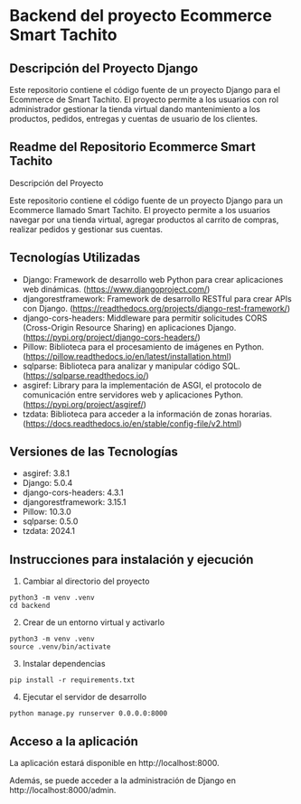 # Backend del proyecto Ecommerce Smart Tachito

## Descripción del Proyecto Django

Este repositorio contiene el código fuente de un proyecto Django para el Ecommerce de Smart Tachito. El proyecto permite a los usuarios con rol administrador gestionar la tienda virtual dando mantenimiento a los productos, pedidos, entregas y cuentas de usuario de los clientes.

## Readme del Repositorio Ecommerce Smart Tachito
Descripción del Proyecto

Este repositorio contiene el código fuente de un proyecto Django para un Ecommerce llamado Smart Tachito. El proyecto permite a los usuarios navegar por una tienda virtual, agregar productos al carrito de compras, realizar pedidos y gestionar sus cuentas.

## Tecnologías Utilizadas

- Django: Framework de desarrollo web Python para crear aplicaciones web dinámicas. (https://www.djangoproject.com/)
- djangorestframework: Framework de desarrollo RESTful para crear APIs con Django. (https://readthedocs.org/projects/django-rest-framework/)
- django-cors-headers: Middleware para permitir solicitudes CORS (Cross-Origin Resource Sharing) en aplicaciones Django. (https://pypi.org/project/django-cors-headers/)
- Pillow: Biblioteca para el procesamiento de imágenes en Python. (https://pillow.readthedocs.io/en/latest/installation.html)
- sqlparse: Biblioteca para analizar y manipular código SQL. (https://sqlparse.readthedocs.io/)
- asgiref: Library para la implementación de ASGI, el protocolo de comunicación entre servidores web y aplicaciones Python. (https://pypi.org/project/asgiref/)
- tzdata: Biblioteca para acceder a la información de zonas horarias. (https://docs.readthedocs.io/en/stable/config-file/v2.html)

## Versiones de las Tecnologías

- asgiref: 3.8.1
- Django: 5.0.4
- django-cors-headers: 4.3.1
- djangorestframework: 3.15.1
- Pillow: 10.3.0
- sqlparse: 0.5.0
- tzdata: 2024.1

## Instrucciones para instalación y ejecución

1. Cambiar al directorio del proyecto
```
python3 -m venv .venv
cd backend
```

2. Crear de un entorno virtual y activarlo
```
python3 -m venv .venv
source .venv/bin/activate
```

3. Instalar dependencias
```
pip install -r requirements.txt
```

4. Ejecutar el servidor de desarrollo
```
python manage.py runserver 0.0.0.0:8000
```

## Acceso a la aplicación

La aplicación estará disponible en http://localhost:8000. 

Además, se puede acceder a la administración de Django en http://localhost:8000/admin.